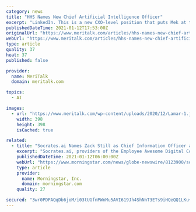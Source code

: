 ```yaml
---
category: news
title: "HHS Names New Chief Artificial Intelligence Officer"
excerpt: "LinkedIn. This is a new CXO-level position that puts Mek at the head of AI strategy for the agency. Mek has been with HHS for over a decade and was already working on the AI innovation at HHS in his previous post as Senior Advisor to the HHS CIO."
publishedDateTime: 2021-01-12T17:53:00Z
originalUrl: "https://www.meritalk.com/articles/hhs-names-new-chief-artificial-intelligence-officer/"
webUrl: "https://www.meritalk.com/articles/hhs-names-new-chief-artificial-intelligence-officer/"
type: article
quality: 37
heat: 37
published: false

provider:
  name: MeriTalk
  domain: meritalk.com

topics:
  - AI

images:
  - url: "https://www.meritalk.com/wp-content/uploads/2020/12/Lamar-1.jpg"
    width: 398
    height: 398
    isCached: true

related:
  - title: "Socrates.ai Names Zack Still as Chief Information Officer and Chief Security Officer"
    excerpt: "Socrates.ai, providers of the Employee Awesome Digital Conversation Hub, announced today that Zack Still has been promoted to the dual role of Chief Information Officer and Chief Security Officer, effective immediately."
    publishedDateTime: 2021-01-12T06:00:00Z
    webUrl: "https://www.morningstar.com/news/globe-newswire/8123900/socratesai-names-zack-still-as-chief-information-officer-and-chief-security-officer"
    type: article
    provider:
      name: Morningstar, Inc.
      domain: morningstar.com
    quality: 27

secured: "3wr0PDPAQqDb6joM/i03tUGfnPWnMu5AVI619Jh4ShNnT3ETs9iHQeQQ1LKu+u2sjfqWYiFcIyd6/UIqmmfoZCWkuNt8Ng8OOJgaS6zj0VXuJy1BkEAm45OZhrONkSeP83IOmtr3RQY2XJ708fM0Vz7esLb9ebptDBVElWsNsOvGywn5NPeI1OjiwbhjhXLJLsCzPwSqDThIwNnEiQnNIKvzzfOje3QTUjs00H5CxD37zueN/jgxqIIDCEv1XUNQv1P4L92E0sSkn3TduMbuflx2PIoaV85qr2TXvDcP2pjjyIwxOf1bGp9iom3DsBJ8V+qWV067QghHhmKqyTiIXRJ31jnJPhmtQmGHLfGUxdU=;VusKTDm77FHVMgaUDrfxRQ=="
---
```


